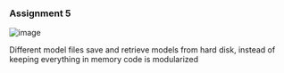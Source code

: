 
### Assignment 5
![image](https://user-images.githubusercontent.com/26459890/133907387-8a668086-4a36-4ed9-9480-d5893bac3cd9.png)

Different model files save and retrieve models from hard disk, instead of keeping everything in memory
code is modularized


